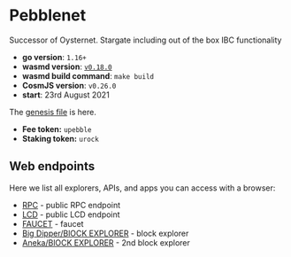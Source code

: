 # Pebblenet

Successor of Oysternet. Stargate including out of the box IBC functionality

- **go version**: `1.16+`
- **wasmd version**: [`v0.18.0`](https://github.com/CosmWasm/wasmd/releases/tag/v0.18.0)
- **wasmd build command**: `make build`
- **CosmJS version**: `v0.26.0`
- **start**: 23rd August 2021

The [genesis file](./config/genesis.json) is here.

- **Fee token:** `upebble`
- **Staking token:** `urock`

## Web endpoints

Here we list all explorers, APIs, and apps you can access with a browser:

* [RPC](https://rpc.pebblenet.cosmwasm.com) - public RPC endpoint
* [LCD](https://lcd.pebblenet.cosmwasm.com) - public LCD endpoint
* [FAUCET](https://faucet.pebblenet.cosmwasm.com) - faucet
* [Big Dipper/BlOCK EXPLORER](https://block-explorer.pebblenet.cosmwasm.com) - block explorer
* [Aneka/BlOCK EXPLORER](https://testnet.cosmwasm.aneka.io) - 2nd block explorer
